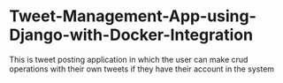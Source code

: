 # Tweet-Management-App-using-Django-with-Docker-Integration
This is tweet posting application in which the user can make crud operations with their own tweets if they have their account in the system
